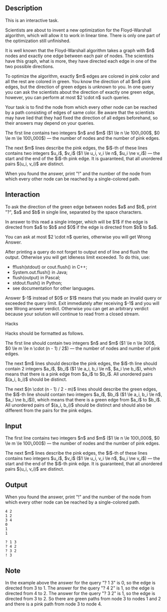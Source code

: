## Description

<div><p><span class="tex-font-style-it">This is an interactive task.</span></p><p>Scientists are about to invent a new optimization for the Floyd-Warshall algorithm, which will allow it to work in linear time. There is only one part of the optimization still unfinished.</p><p>It is well known that the Floyd-Warshall algorithm takes a graph with $n$ nodes and exactly one edge between each pair of nodes. The scientists have this graph, what is more, they have directed each edge in one of the two possible directions.</p><p>To optimize the algorithm, exactly $m$ edges are colored in pink color and all the rest are colored in green. You know the direction of all $m$ pink edges, but the direction of green edges is unknown to you. In one query you can ask the scientists about the direction of exactly one green edge, however, you can perform at most $2 \cdot n$ such queries.</p><p>Your task is to find the node from which every other node can be reached by a path consisting of edges of same color. Be aware that the scientists may have lied that they had fixed the direction of all edges beforehand, so their answers may depend on your queries.</p></div><div class="input-specification"><p>The first line contains two integers $n$ and $m$ ($1 \le n \le 100\,000$, $0 \le m \le 100\,000$)&nbsp;— the number of nodes and the number of pink edges.</p><p>The next $m$ lines describe the pink edges, the $i$-th of these lines contains two integers $u_i$, $v_i$ ($1 \le u_i, v_i \le n$, $u_i \ne v_i$)&nbsp;— the start and the end of the $i$-th pink edge. It is guaranteed, that all unordered pairs $(u_i, v_i)$ are distinct.</p></div><div class="output-specification"><p>When you found the answer, print "<span class="tex-font-style-tt">!</span>" and the number of the node from which every other node can be reached by a single-colored path.</p></div><div><h2>Interaction</h2><p>To ask the direction of the green edge between nodes $a$ and $b$, print "<span class="tex-font-style-tt">?</span>", $a$ and $b$ in single line, separated by the space characters. </p><p>In answer to this read a single integer, which will be $1$ if the edge is directed from $a$ to $b$ and $0$ if the edge is directed from $b$ to $a$.</p><p>You can ask at most $2 \cdot n$ queries, otherwise you will get <span class="tex-font-style-tt">Wrong Answer</span>.</p><p>After printing a query do not forget to output end of line and flush the output. Otherwise you will get <span class="tex-font-style-tt">Idleness limit exceeded</span>. To do this, use: </p><ul> <li> <span class="tex-font-style-tt">fflush(stdout)</span> or <span class="tex-font-style-tt">cout.flush()</span> in C++; </li><li> <span class="tex-font-style-tt">System.out.flush()</span> in Java; </li><li> <span class="tex-font-style-tt">flush(output)</span> in Pascal; </li><li> <span class="tex-font-style-tt">stdout.flush()</span> in Python; </li><li> see documentation for other languages. </li></ul><p>Answer $-1$ instead of $0$ or $1$ means that you made an invalid query or exceeded the query limit. Exit immediately after receiving $-1$ and you will see <span class="tex-font-style-tt">Wrong answer</span> verdict. Otherwise you can get an arbitrary verdict because your solution will continue to read from a closed stream.</p><p><span class="tex-font-style-bf">Hacks</span></p><p>Hacks should be formatted as follows.</p><p>The first line should contain two integers $n$ and $m$ ($1 \le n \le 300$, $0 \le m \le n \cdot (n - 1) / 2$)&nbsp;— the number of nodes and number of pink edges.</p><p>The next $m$ lines should describe the pink edges, the $i$-th line should contain 2 integers $a_i$, $b_i$ ($1 \le a_i, b_i \le n$, $a_i \ne b_i$), which means that there is a pink edge from $a_i$ to $b_i$. All unordered pairs $(a_i, b_i)$ should be distinct.</p><p>The next $(n \cdot (n - 1) / 2 - m)$ lines should describe the green edges, the $i$-th line should contain two integers $a_i$, $b_i$ ($1 \le a_i, b_i \le n$, $a_i \ne b_i$)), which means that there is a green edge from $a_i$ to $b_i$. All unordered pairs of $(a_i, b_i)$ should be distinct and should also be different from the pairs for the pink edges.</p></div>

## Input

<p>The first line contains two integers $n$ and $m$ ($1 \le n \le 100\,000$, $0 \le m \le 100\,000$)&nbsp;— the number of nodes and the number of pink edges.</p><p>The next $m$ lines describe the pink edges, the $i$-th of these lines contains two integers $u_i$, $v_i$ ($1 \le u_i, v_i \le n$, $u_i \ne v_i$)&nbsp;— the start and the end of the $i$-th pink edge. It is guaranteed, that all unordered pairs $(u_i, v_i)$ are distinct.</p>

## Output

<p>When you found the answer, print "<span class="tex-font-style-tt">!</span>" and the number of the node from which every other node can be reached by a single-colored path.</p>





```input1
4 2
1 2
3 4
0
1
1
```




```output1
? 1 3
? 4 2
? 3 2
! 3
```



## Note

<p>In the example above the answer for the query "<span class="tex-font-style-tt">? 1 3</span>" is 0, so the edge is directed from 3 to 1. The answer for the query "<span class="tex-font-style-tt">? 4 2</span>" is 1, so the edge is directed from 4 to 2. The answer for the query "<span class="tex-font-style-tt">? 3 2</span>" is 1, so the edge is directed from 3 to 2. So there are green paths from node 3 to nodes 1 and 2 and there is a pink path from node 3 to node 4.</p>
